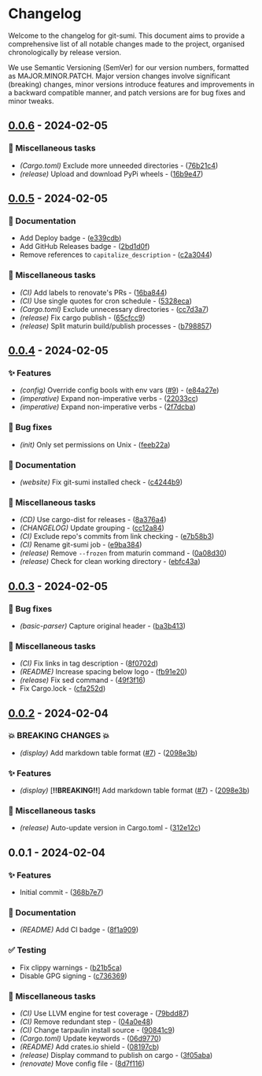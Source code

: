 # Changelog

Welcome to the changelog for git-sumi. This document aims to provide a comprehensive list of all notable changes made to the project, organised chronologically by release version.

We use Semantic Versioning (SemVer) for our version numbers, formatted as MAJOR.MINOR.PATCH. Major version changes involve significant (breaking) changes, minor versions introduce features and improvements in a backward compatible manner, and patch versions are for bug fixes and minor tweaks.

## [0.0.6](https://github.com/welpo/git-sumi/compare/v0.0.5..v0.0.6) - 2024-02-05

### 🔧 Miscellaneous tasks

- *(Cargo.toml)* Exclude more unneeded directories - ([76b21c4](https://github.com/welpo/git-sumi/commit/76b21c44231ba3f26bac9806bc6ab589df05f71f))
- *(release)* Upload and download PyPi wheels - ([16b9e47](https://github.com/welpo/git-sumi/commit/16b9e47817a02ccb1ec2cdbcefbd9ba04bb3984f))

## [0.0.5](https://github.com/welpo/git-sumi/compare/v0.0.4..v0.0.5) - 2024-02-05

### 📝 Documentation

- Add Deploy badge - ([e339cdb](https://github.com/welpo/git-sumi/commit/e339cdbf6dff791b3812af5ec55841da8606a490))
- Add GitHub Releases badge - ([2bd1d0f](https://github.com/welpo/git-sumi/commit/2bd1d0fce9632b77f48458f308e67e93357acf2f))
- Remove references to `capitalize_description` - ([c2a3044](https://github.com/welpo/git-sumi/commit/c2a3044b985c75924b47c1cede8d76205837abbb))

### 🔧 Miscellaneous tasks

- *(CI)* Add labels to renovate's PRs - ([16ba844](https://github.com/welpo/git-sumi/commit/16ba8448c82710781d3fdb932f2ae208294e0405))
- *(CI)* Use single quotes for cron schedule - ([5328eca](https://github.com/welpo/git-sumi/commit/5328eca7e3e934bb7ee98d8d34be3b4d9a427ef1))
- *(Cargo.toml)* Exclude unnecessary directories - ([cc7d3a7](https://github.com/welpo/git-sumi/commit/cc7d3a7c798f65313c739ec4e42f267860bd8ca4))
- *(release)* Fix cargo publish - ([65cfcc9](https://github.com/welpo/git-sumi/commit/65cfcc987205a92e8a5c5af96967a68a387bffd4))
- *(release)* Split maturin build/publish processes - ([b798857](https://github.com/welpo/git-sumi/commit/b79885759170ccf88c6ff3d05f08fac54863369a))

## [0.0.4](https://github.com/welpo/git-sumi/compare/v0.0.3..v0.0.4) - 2024-02-05

### ✨ Features

- *(config)* Override config bools with env vars ([#9](https://github.com/welpo/git-sumi/issues/9)) - ([e84a27e](https://github.com/welpo/git-sumi/commit/e84a27eb892384fe7e43e41ae832901dae50ba93))
- *(imperative)* Expand non-imperative verbs - ([22033cc](https://github.com/welpo/git-sumi/commit/22033cced1bc0eaaa85d6b7271eeada00d30f6fa))
- *(imperative)* Expand non-imperative verbs - ([2f7dcba](https://github.com/welpo/git-sumi/commit/2f7dcba50033f17761c042d51c63fccfb0755e73))

### 🐛 Bug fixes

- *(init)* Only set permissions on Unix - ([feeb22a](https://github.com/welpo/git-sumi/commit/feeb22ab96652712f71c9124ca5119035b90ab65))

### 📝 Documentation

- *(website)* Fix git-sumi installed check - ([c4244b9](https://github.com/welpo/git-sumi/commit/c4244b9be7a2b68a4b5c3d4e8747a12e839b984e))

### 🔧 Miscellaneous tasks

- *(CD)* Use cargo-dist for releases - ([8a376a4](https://github.com/welpo/git-sumi/commit/8a376a40810654a4ef86f5e14f5278b1c9830ed6))
- *(CHANGELOG)* Update grouping - ([cc12a84](https://github.com/welpo/git-sumi/commit/cc12a840d82014a4ee8e9cca988a2358c111c139))
- *(CI)* Exclude repo's commits from link checking - ([e7b58b3](https://github.com/welpo/git-sumi/commit/e7b58b301ec6e62b26b208e63ddba8d6ec308f49))
- *(CI)* Rename git-sumi job - ([e9ba384](https://github.com/welpo/git-sumi/commit/e9ba384756dff8619861ca87167160a587b5b3d5))
- *(release)* Remove `--frozen` from maturin command - ([0a08d30](https://github.com/welpo/git-sumi/commit/0a08d3048905e848b0b43dc72b765235c11f2b47))
- *(release)* Check for clean working directory - ([ebfc43a](https://github.com/welpo/git-sumi/commit/ebfc43a72555d209e47533b0249dba44b0d01d2e))

## [0.0.3](https://github.com/welpo/git-sumi/compare/v0.0.2..v0.0.3) - 2024-02-05

### 🐛 Bug fixes

- *(basic-parser)* Capture original header - ([ba3b413](https://github.com/welpo/git-sumi/commit/ba3b4137dce7c02988f45c45d873c4d747cd09c4))

### 🔧 Miscellaneous tasks

- *(CI)* Fix links in tag description - ([8f0702d](https://github.com/welpo/git-sumi/commit/8f0702df3a49c78f481aff9953fdb7e27d39c4f6))
- *(README)* Increase spacing below logo - ([fb91e20](https://github.com/welpo/git-sumi/commit/fb91e20acf3018ffddd23c81b10724d0e65bd8b6))
- *(release)* Fix sed command - ([49f3f16](https://github.com/welpo/git-sumi/commit/49f3f1601cf5057ae92b03818556c6a381d74e87))
- Fix Cargo.lock - ([cfa252d](https://github.com/welpo/git-sumi/commit/cfa252d964d5369e424e0d9ba5ffce2f47b989f8))

## [0.0.2](https://github.com/welpo/git-sumi/compare/v0.0.1..v0.0.2) - 2024-02-04

### 💥 BREAKING CHANGES 💥

- *(display)* Add markdown table format ([#7](https://github.com/welpo/git-sumi/issues/7)) - ([2098e3b](https://github.com/welpo/git-sumi/commit/2098e3bea0c3a87a3ef477f7da68cd0cb275790c))

### ✨ Features

- *(display)* [**‼️BREAKING‼️**] Add markdown table format ([#7](https://github.com/welpo/git-sumi/issues/7)) - ([2098e3b](https://github.com/welpo/git-sumi/commit/2098e3bea0c3a87a3ef477f7da68cd0cb275790c))

### 🔧 Miscellaneous tasks

- *(release)* Auto-update version in Cargo.toml - ([312e12c](https://github.com/welpo/git-sumi/commit/312e12c69810ad49542d265dc982adaf487b209b))

## 0.0.1 - 2024-02-04

### ✨ Features

- Initial commit - ([368b7e7](https://github.com/welpo/git-sumi/commit/368b7e72628a26e818d4a20d324d0d6715c7f7e9))

### 📝 Documentation

- *(README)* Add CI badge - ([8f1a909](https://github.com/welpo/git-sumi/commit/8f1a909477222d1bdb51c25624327d269977706f))

### ✅ Testing

- Fix clippy warnings - ([b21b5ca](https://github.com/welpo/git-sumi/commit/b21b5ca265e5b784e1d02e51fb20d37dd2853694))
- Disable GPG signing - ([c736369](https://github.com/welpo/git-sumi/commit/c736369e170dd1522b63e4d4bc349b513e398c22))

### 🔧 Miscellaneous tasks

- *(CI)* Use LLVM engine for test coverage - ([79bdd87](https://github.com/welpo/git-sumi/commit/79bdd8771341a151fa3be081957b8149a5d9a661))
- *(CI)* Remove redundant step - ([04a0e48](https://github.com/welpo/git-sumi/commit/04a0e488d518984fe17b6bb4dd932a2ea77e9a82))
- *(CI)* Change tarpaulin install source - ([90841c9](https://github.com/welpo/git-sumi/commit/90841c933035dfb465424884a22aaac0644c5e03))
- *(Cargo.toml)* Update keywords - ([06d9770](https://github.com/welpo/git-sumi/commit/06d9770f8a985df2f21d5c9b93f8bbbc1ee7025e))
- *(README)* Add crates.io shield - ([08197cb](https://github.com/welpo/git-sumi/commit/08197cba0fabdb0f5c3f9c7673d6214f67e20fbc))
- *(release)* Display command to publish on cargo - ([3f05aba](https://github.com/welpo/git-sumi/commit/3f05abadde7cd2bd6542b3ac1ca85ef60b3a7b6f))
- *(renovate)* Move config file - ([8d7f116](https://github.com/welpo/git-sumi/commit/8d7f116cd7bb8c3c62963f8e1c9f1ef2b1061702))

<!-- generated by git-cliff -->
